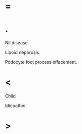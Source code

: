 # =

# .

Nil disease.

Lipoid nephrosis.

Podocyte foot process effacement.

# <

Child

Idiopathic

# >

